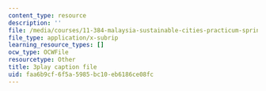 ```yaml
---
content_type: resource
description: ''
file: /media/courses/11-384-malaysia-sustainable-cities-practicum-spring-2018/faa6b9cf6f5a5985bc10eb6186ce08fc_2Y0cpVGuDoM.vtt
file_type: application/x-subrip
learning_resource_types: []
ocw_type: OCWFile
resourcetype: Other
title: 3play caption file
uid: faa6b9cf-6f5a-5985-bc10-eb6186ce08fc
---
```

